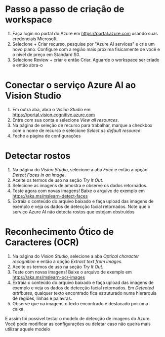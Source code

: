 # Passo a passo de criação de workspace
1. Faça login no portal do Azure em https://portal.azure.com usando suas credenciais Microsoft
2. Selecione + Criar recurso, pesquise por "Azure AI services" e crie um novo plano. Configure com a região mais próxima fisicamente de você e o nível de preço em Standard S0.
3. Selecione Review + criar e então Criar. Aguarde o workspace ser criado e então abra-o

# Conectar o serviço Azure AI ao Vision Studio
1. Em outra aba, abra o *Vision Studio* em https://portal.vision.cognitive.azure.com
2. Entre com sua conta e selecione *View all resources*.
3. Na página de seleção de recurso para trabalhar, marque a checkbox com o nome de recurso e selecione *Select as default resource*.
4. Feche a página de configurações

# Detectar rostos
1. Na página do *Vision Studio*, selecione a aba *Face* e então a opção *Detect Faces in an image*.
2. Aceite os termos de uso na seção *Try It Out*.
3. Selecione as imagens de amostra e observe os dados retornados.
4. Teste agora com novas imagens! Baixe o arquivo de exemplo em https://aka.ms/mslearn-detect-faces
5. Extraia o conteúdo do arquivo baixado e faça upload das imagens de exemplo e veja os dados de detecção facial retornados. Note que o serviço Azure AI não detecta rostos que estejam obstruídos

# Reconhecimento Ótico de Caracteres (OCR)
1. Na página do *Vision Studio*, selecione a aba *Optical character recognition* e então a opção *Extract text from images*.
2. Aceite os termos de uso na seção *Try It Out*.
4. Teste com novas imagens! Baixe o arquivo de exemplo em https://aka.ms/mslearn-ocr-images
5. Extraia o conteúdo do arquivo baixado e faça upload das imagens de exemplo e veja os dados de detecção facial retornados. Em *Detected attributes*, qualquer texto encontrado fica estruturado numa hierarquia de regiões, linhas e palavras.
6. Observe que na imagem, o texto encontrado é destacado por uma caixa.

E assim foi possível testar o modelo de detecção de imagens do Azure. Você pode modificar as configurações ou deletar caso não queira mais utilizar aquele modelo
